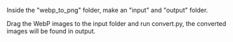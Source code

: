 Inside the "webp_to_png" folder, make an "input" and "output" folder. 

Drag the WebP images to the input folder and run convert.py, the converted images will be found in output.
